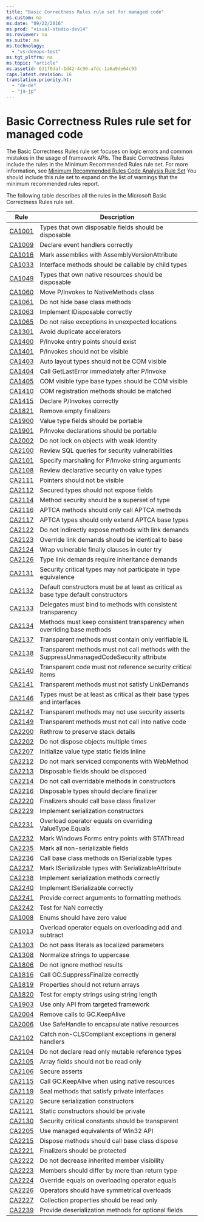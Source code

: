 ```yaml
---
title: "Basic Correctness Rules rule set for managed code"
ms.custom: na
ms.date: "09/22/2016"
ms.prod: "visual-studio-dev14"
ms.reviewer: na
ms.suite: na
ms.technology: 
  - "vs-devops-test"
ms.tgt_pltfrm: na
ms.topic: "article"
ms.assetid: 631f0daf-1d42-4c90-a7dc-1a6a9de64c93
caps.latest.revision: 16
translation.priority.ht: 
  - "de-de"
  - "ja-jp"
---
```

# Basic Correctness Rules rule set for managed code
The Basic Correctness Rules rule set focuses on logic errors and common mistakes in the usage of framework APIs. The Basic Correctness Rules include the rules in the Minimum Recommended Rules rule set. For more information, see [Minimum Recommended Rules Code Analysis Rule Set](../VS_csharp/managed-recommended-rules-rule-set-for-managed-code.md) You should include this rule set to expand on the list of warnings that the minimum recommended rules report.  
  
 The following table describes all the rules in the Microsoft Basic Correctness Rules rule set.  
  
|Rule|Description|  
|----------|-----------------|  
|[CA1001](../VS_csharp/ca1001--types-that-own-disposable-fields-should-be-disposable.md)|Types that own disposable fields should be disposable|  
|[CA1009](../VS_csharp/ca1009--declare-event-handlers-correctly.md)|Declare event handlers correctly|  
|[CA1016](../VS_csharp/ca1016--mark-assemblies-with-assemblyversionattribute.md)|Mark assemblies with AssemblyVersionAttribute|  
|[CA1033](../VS_csharp/ca1033--interface-methods-should-be-callable-by-child-types.md)|Interface methods should be callable by child types|  
|[CA1049](../VS_csharp/ca1049--types-that-own-native-resources-should-be-disposable.md)|Types that own native resources should be disposable|  
|[CA1060](../VS_csharp/ca1060--move-p-invokes-to-nativemethods-class.md)|Move P/Invokes to NativeMethods class|  
|[CA1061](../VS_csharp/ca1061--do-not-hide-base-class-methods.md)|Do not hide base class methods|  
|[CA1063](../VS_csharp/ca1063--implement-idisposable-correctly.md)|Implement IDisposable correctly|  
|[CA1065](../VS_csharp/ca1065--do-not-raise-exceptions-in-unexpected-locations.md)|Do not raise exceptions in unexpected locations|  
|[CA1301](../VS_csharp/ca1301--avoid-duplicate-accelerators.md)|Avoid duplicate accelerators|  
|[CA1400](../VS_csharp/ca1400--p-invoke-entry-points-should-exist.md)|P/Invoke entry points should exist|  
|[CA1401](../VS_csharp/ca1401--p-invokes-should-not-be-visible.md)|P/Invokes should not be visible|  
|[CA1403](../VS_csharp/ca1403--auto-layout-types-should-not-be-com-visible.md)|Auto layout types should not be COM visible|  
|[CA1404](../VS_csharp/ca1404--call-getlasterror-immediately-after-p-invoke.md)|Call GetLastError immediately after P/Invoke|  
|[CA1405](../VS_csharp/ca1405--com-visible-type-base-types-should-be-com-visible.md)|COM visible type base types should be COM visible|  
|[CA1410](../VS_csharp/ca1410--com-registration-methods-should-be-matched.md)|COM registration methods should be matched|  
|[CA1415](../VS_csharp/ca1415--declare-p-invokes-correctly.md)|Declare P/Invokes correctly|  
|[CA1821](../VS_csharp/ca1821--remove-empty-finalizers.md)|Remove empty finalizers|  
|[CA1900](../VS_csharp/ca1900--value-type-fields-should-be-portable.md)|Value type fields should be portable|  
|[CA1901](../VS_csharp/ca1901--p-invoke-declarations-should-be-portable.md)|P/Invoke declarations should be portable|  
|[CA2002](../VS_csharp/ca2002--do-not-lock-on-objects-with-weak-identity.md)|Do not lock on objects with weak identity|  
|[CA2100](../VS_csharp/ca2100--review-sql-queries-for-security-vulnerabilities.md)|Review SQL queries for security vulnerabilities|  
|[CA2101](../VS_csharp/ca2101--specify-marshaling-for-p-invoke-string-arguments.md)|Specify marshaling for P/Invoke string arguments|  
|[CA2108](../VS_csharp/ca2108--review-declarative-security-on-value-types.md)|Review declarative security on value types|  
|[CA2111](../VS_csharp/ca2111--pointers-should-not-be-visible.md)|Pointers should not be visible|  
|[CA2112](../VS_csharp/ca2112--secured-types-should-not-expose-fields.md)|Secured types should not expose fields|  
|[CA2114](../VS_csharp/ca2114--method-security-should-be-a-superset-of-type.md)|Method security should be a superset of type|  
|[CA2116](../VS_csharp/ca2116--aptca-methods-should-only-call-aptca-methods.md)|APTCA methods should only call APTCA methods|  
|[CA2117](../VS_csharp/ca2117--aptca-types-should-only-extend-aptca-base-types.md)|APTCA types should only extend APTCA base types|  
|[CA2122](../VS_csharp/ca2122--do-not-indirectly-expose-methods-with-link-demands.md)|Do not indirectly expose methods with link demands|  
|[CA2123](../VS_csharp/ca2123--override-link-demands-should-be-identical-to-base.md)|Override link demands should be identical to base|  
|[CA2124](../VS_csharp/ca2124--wrap-vulnerable-finally-clauses-in-outer-try.md)|Wrap vulnerable finally clauses in outer try|  
|[CA2126](../VS_csharp/ca2126--type-link-demands-require-inheritance-demands.md)|Type link demands require inheritance demands|  
|[CA2131](../VS_csharp/ca2131--security-critical-types-may-not-participate-in-type-equivalence.md)|Security critical types may not participate in type equivalence|  
|[CA2132](../VS_csharp/ca2132--default-constructors-must-be-at-least-as-critical-as-base-type-default-constructors.md)|Default constructors must be at least as critical as base type default constructors|  
|[CA2133](../VS_csharp/ca2133--delegates-must-bind-to-methods-with-consistent-transparency.md)|Delegates must bind to methods with consistent transparency|  
|[CA2134](../VS_csharp/ca2134--methods-must-keep-consistent-transparency-when-overriding-base-methods.md)|Methods must keep consistent transparency when overriding base methods|  
|[CA2137](../VS_csharp/ca2137--transparent-methods-must-contain-only-verifiable-il.md)|Transparent methods must contain only verifiable IL|  
|[CA2138](../VS_csharp/ca2138--transparent-methods-must-not-call-methods-with-the-suppressunmanagedcodesecurity-attribute.md)|Transparent methods must not call methods with the SuppressUnmanagedCodeSecurity attribute|  
|[CA2140](../VS_csharp/ca2140--transparent-code-must-not-reference-security-critical-items.md)|Transparent code must not reference security critical items|  
|[CA2141](../VS_csharp/ca2141-transparent-methods-must-not-satisfy-linkdemands.md)|Transparent methods must not satisfy LinkDemands|  
|[CA2146](../VS_csharp/ca2146--types-must-be-at-least-as-critical-as-their-base-types-and-interfaces.md)|Types must be at least as critical as their base types and interfaces|  
|[CA2147](../VS_csharp/ca2147--transparent-methods-may-not-use-security-asserts.md)|Transparent methods may not use security asserts|  
|[CA2149](../VS_csharp/ca2149--transparent-methods-must-not-call-into-native-code.md)|Transparent methods must not call into native code|  
|[CA2200](../VS_csharp/ca2200--rethrow-to-preserve-stack-details.md)|Rethrow to preserve stack details|  
|[CA2202](../VS_csharp/ca2202--do-not-dispose-objects-multiple-times.md)|Do not dispose objects multiple times|  
|[CA2207](../VS_csharp/ca2207--initialize-value-type-static-fields-inline.md)|Initialize value type static fields inline|  
|[CA2212](../VS_csharp/ca2212--do-not-mark-serviced-components-with-webmethod.md)|Do not mark serviced components with WebMethod|  
|[CA2213](../VS_csharp/ca2213--disposable-fields-should-be-disposed.md)|Disposable fields should be disposed|  
|[CA2214](../VS_csharp/ca2214--do-not-call-overridable-methods-in-constructors.md)|Do not call overridable methods in constructors|  
|[CA2216](../VS_csharp/ca2216--disposable-types-should-declare-finalizer.md)|Disposable types should declare finalizer|  
|[CA2220](../VS_csharp/ca2220--finalizers-should-call-base-class-finalizer.md)|Finalizers should call base class finalizer|  
|[CA2229](../VS_csharp/ca2229--implement-serialization-constructors.md)|Implement serialization constructors|  
|[CA2231](../VS_csharp/ca2231--overload-operator-equals-on-overriding-valuetype.equals.md)|Overload operator equals on overriding ValueType.Equals|  
|[CA2232](../VS_csharp/ca2232--mark-windows-forms-entry-points-with-stathread.md)|Mark Windows Forms entry points with STAThread|  
|[CA2235](../VS_csharp/ca2235--mark-all-non-serializable-fields.md)|Mark all non-serializable fields|  
|[CA2236](../VS_csharp/ca2236--call-base-class-methods-on-iserializable-types.md)|Call base class methods on ISerializable types|  
|[CA2237](../VS_csharp/ca2237--mark-iserializable-types-with-serializableattribute.md)|Mark ISerializable types with SerializableAttribute|  
|[CA2238](../VS_csharp/ca2238--implement-serialization-methods-correctly.md)|Implement serialization methods correctly|  
|[CA2240](../VS_csharp/ca2240--implement-iserializable-correctly.md)|Implement ISerializable correctly|  
|[CA2241](../VS_csharp/ca2241--provide-correct-arguments-to-formatting-methods.md)|Provide correct arguments to formatting methods|  
|[CA2242](../VS_csharp/ca2242--test-for-nan-correctly.md)|Test for NaN correctly|  
|[CA1008](../VS_csharp/ca1008--enums-should-have-zero-value.md)|Enums should have zero value|  
|[CA1013](../VS_csharp/ca1013--overload-operator-equals-on-overloading-add-and-subtract.md)|Overload operator equals on overloading add and subtract|  
|[CA1303](../VS_csharp/ca1303--do-not-pass-literals-as-localized-parameters.md)|Do not pass literals as localized parameters|  
|[CA1308](../VS_csharp/ca1308--normalize-strings-to-uppercase.md)|Normalize strings to uppercase|  
|[CA1806](../VS_csharp/ca1806--do-not-ignore-method-results.md)|Do not ignore method results|  
|[CA1816](../VS_csharp/ca1816--call-gc.suppressfinalize-correctly.md)|Call GC.SuppressFinalize correctly|  
|[CA1819](../VS_csharp/ca1819--properties-should-not-return-arrays.md)|Properties should not return arrays|  
|[CA1820](../VS_csharp/ca1820--test-for-empty-strings-using-string-length.md)|Test for empty strings using string length|  
|[CA1903](../VS_csharp/ca1903--use-only-api-from-targeted-framework.md)|Use only API from targeted framework|  
|[CA2004](../VS_csharp/ca2004--remove-calls-to-gc.keepalive.md)|Remove calls to GC.KeepAlive|  
|[CA2006](../VS_csharp/ca2006--use-safehandle-to-encapsulate-native-resources.md)|Use SafeHandle to encapsulate native resources|  
|[CA2102](../VS_csharp/ca2102--catch-non-clscompliant-exceptions-in-general-handlers.md)|Catch non-CLSCompliant exceptions in general handlers|  
|[CA2104](../VS_csharp/ca2104--do-not-declare-read-only-mutable-reference-types.md)|Do not declare read only mutable reference types|  
|[CA2105](../VS_csharp/ca2105--array-fields-should-not-be-read-only.md)|Array fields should not be read only|  
|[CA2106](../VS_csharp/ca2106--secure-asserts.md)|Secure asserts|  
|[CA2115](../VS_csharp/ca2115--call-gc.keepalive-when-using-native-resources.md)|Call GC.KeepAlive when using native resources|  
|[CA2119](../VS_csharp/ca2119--seal-methods-that-satisfy-private-interfaces.md)|Seal methods that satisfy private interfaces|  
|[CA2120](../VS_csharp/ca2120--secure-serialization-constructors.md)|Secure serialization constructors|  
|[CA2121](../VS_csharp/ca2121--static-constructors-should-be-private.md)|Static constructors should be private|  
|[CA2130](../VS_csharp/ca2130--security-critical-constants-should-be-transparent.md)|Security critical constants should be transparent|  
|[CA2205](../VS_csharp/ca2205--use-managed-equivalents-of-win32-api.md)|Use managed equivalents of Win32 API|  
|[CA2215](../VS_csharp/ca2215--dispose-methods-should-call-base-class-dispose.md)|Dispose methods should call base class dispose|  
|[CA2221](../VS_csharp/ca2221--finalizers-should-be-protected.md)|Finalizers should be protected|  
|[CA2222](../VS_csharp/ca2222--do-not-decrease-inherited-member-visibility.md)|Do not decrease inherited member visibility|  
|[CA2223](../VS_csharp/ca2223--members-should-differ-by-more-than-return-type.md)|Members should differ by more than return type|  
|[CA2224](../VS_csharp/ca2224--override-equals-on-overloading-operator-equals.md)|Override equals on overloading operator equals|  
|[CA2226](../VS_csharp/ca2226--operators-should-have-symmetrical-overloads.md)|Operators should have symmetrical overloads|  
|[CA2227](../VS_csharp/ca2227--collection-properties-should-be-read-only.md)|Collection properties should be read only|  
|[CA2239](../VS_csharp/ca2239--provide-deserialization-methods-for-optional-fields.md)|Provide deserialization methods for optional fields|